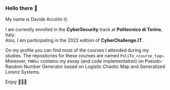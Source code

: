 ### Hello there 👋

My name is Davide Arcolini 🤓. 

I am currently enrolled in the **CyberSecurity** track at **Politecnico di Torino**, Italy. \
Also, I am participating in the 2022 edition of **CyberChallenge.IT**. 

On my profile you can find most of the courses I attended during my studies. The repositories for these courses are named `PoliTo_<course_tag>`.\
Moreover, `PNRGs` contains my essay (and code implementation) on Pseudo-Random Number Generator based on Logistic Chaotic Map and Generalized Lorenz Systems.

Enjoy 🧙🏼‍♂️
